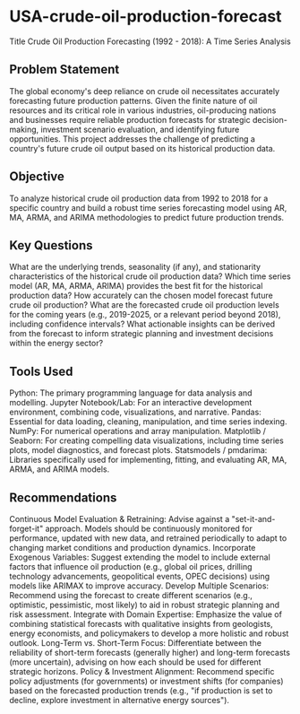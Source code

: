 # USA-crude-oil-production-forecast
Title
Crude Oil Production Forecasting (1992 - 2018): A Time Series Analysis

## Problem Statement
The global economy's deep reliance on crude oil necessitates accurately forecasting future production patterns. Given the finite nature of oil resources and its critical role in various industries, oil-producing nations and businesses require reliable production forecasts for strategic decision-making, investment scenario evaluation, and identifying future opportunities. This project addresses the challenge of predicting a country's future crude oil output based on its historical production data.

## Objective
To analyze historical crude oil production data from 1992 to 2018 for a specific country and build a robust time series forecasting model using AR, MA, ARMA, and ARIMA methodologies to predict future production trends.

## Key Questions
What are the underlying trends, seasonality (if any), and stationarity characteristics of the historical crude oil production data?
Which time series model (AR, MA, ARMA, ARIMA) provides the best fit for the historical production data?
How accurately can the chosen model forecast future crude oil production?
What are the forecasted crude oil production levels for the coming years (e.g., 2019-2025, or a relevant period beyond 2018), including confidence intervals?
What actionable insights can be derived from the forecast to inform strategic planning and investment decisions within the energy sector?

## Tools Used
Python: The primary programming language for data analysis and modelling.
Jupyter Notebook/Lab: For an interactive development environment, combining code, visualizations, and narrative.
Pandas: Essential for data loading, cleaning, manipulation, and time series indexing.
NumPy: For numerical operations and array manipulation.
Matplotlib / Seaborn: For creating compelling data visualizations, including time series plots, model diagnostics, and forecast plots.
Statsmodels / pmdarima: Libraries specifically used for implementing, fitting, and evaluating AR, MA, ARMA, and ARIMA models.

## Recommendations
Continuous Model Evaluation & Retraining: Advise against a "set-it-and-forget-it" approach. Models should be continuously monitored for performance, updated with new data, and retrained periodically to adapt to changing market conditions and production dynamics.
Incorporate Exogenous Variables: Suggest extending the model to include external factors that influence oil production (e.g., global oil prices, drilling technology advancements, geopolitical events, OPEC decisions) using models like ARIMAX to improve accuracy.
Develop Multiple Scenarios: Recommend using the forecast to create different scenarios (e.g., optimistic, pessimistic, most likely) to aid in robust strategic planning and risk assessment.
Integrate with Domain Expertise: Emphasize the value of combining statistical forecasts with qualitative insights from geologists, energy economists, and policymakers to develop a more holistic and robust outlook.
Long-Term vs. Short-Term Focus: Differentiate between the reliability of short-term forecasts (generally higher) and long-term forecasts (more uncertain), advising on how each should be used for different strategic horizons.
Policy & Investment Alignment: Recommend specific policy adjustments (for governments) or investment shifts (for companies) based on the forecasted production trends (e.g., "if production is set to decline, explore investment in alternative energy sources").

